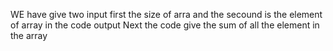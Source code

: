 WE have give two input first the size of arra and the secound is the element of array in the code output 
Next the code give the sum of all the element in the array 
